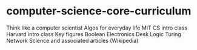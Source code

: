 # computer-science-core-curriculum

Think like a computer scientist
Algos for everyday life
MIT CS intro class
Harvard intro class
Key figures
Boolean
Electronics
Desk Logic
Turing
Network Science and associated articles (Wikipedia)
